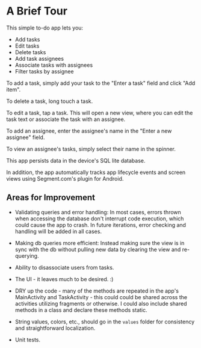 # A Brief Tour

This simple to-do app lets you: 
- Add tasks
- Edit tasks
- Delete tasks
- Add task assignees
- Associate tasks with assignees
- Filter tasks by assignee

To add a task, simply add your task to the "Enter a task" field and click "Add item".

To delete a task, long touch a task.

To edit a task, tap a task. This will open a new view, where you can edit the task text or 
associate the task with an assignee. 

To add an assignee, enter the assignee's name in the "Enter a new assignee" field.

To view an assignee's tasks, simply select their name in the spinner.

This app persists data in the device's SQL lite database.

In addition, the app automatically tracks app lifecycle events and screen views using Segment.com's
plugin for Android.

## Areas for Improvement

- Validating queries and error handling: In most cases, errors thrown when accessing the database
don't interrupt code execution, which could cause the app to crash. In future iterations, error 
checking and handling will be added in all cases.

- Making db queries more efficient: Instead making sure the view is in sync with the db without
pulling new data by clearing the view and re-querying.

- Ability to disassociate users from tasks.

- The UI - it leaves much to be desired. :)

- DRY up the code - many of the methods are repeated in the app's MainActivity and 
TaskActivity - this could could be shared across the activities utilizing fragments or otherwise. I
could also include shared methods in a class and declare these methods static.

- String values, colors, etc., should go in the `values` folder for consistency and 
straightforward localization.

- Unit tests.